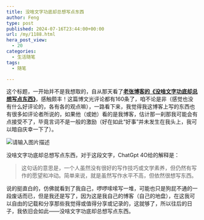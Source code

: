 ```yaml
---
title: 没啥文字功底却总想写点东西
author: Feng
type: post
published: 2024-07-16T23:44:00+00:00
url: /my/1188.html
hera_post_view:
  - 20
categories:
  - 生活随笔
tags:
  - 随笔

---
```

这个标题，一开始并不是我想取的，自从那天看了[**老张博客的《没啥文字功底却总想写点东西》**][1]，感触颇丰！这篇博文光评论都有160条了，咱不论是非（感觉也没有什么好评论的，各有各的观点嘛），一路看下来，我觉得我这博客上写的东西也有很多如评论者所说的，如果他（或她）看的是我博客，估计那一刹那我可能会有点接受不了，毕竟言词不是一般的激励（好在如此“好事”并未发生在我头上，我可以暗自庆幸一下了）。

<!--more-->

<img decoding="async" src="https://image.96969696.xyz/file/4bb3b3012896e3fcfd331.jpg" alt="请输入图片描述" title="请输入图片描述" /> 

没啥文字功底却总想写点东西，对于这段文字，ChatGpt 4O给的解释是：

> 这句话的意思是，一个人虽然没有很好的写作技巧或文学素养，但仍然有写作的愿望和冲动。简单来说，就是虽然写作水平不高，但依然很想写东西。

说的挺直白的，仿佛就看到了我自己，啰啰嗦嗦写一堆，可能也只是狗屁不通的一段废话而已，但是我还是写了，因为这是我自己的博客（自己的地盘），在这我可以自由的记载和分享那些我觉得或值得分享或记录的，这就够了，所以往后的日子，我依旧会如此——没啥文字功底却总想写点东西。

 [1]: https://laozhang.org/archives/3611.html